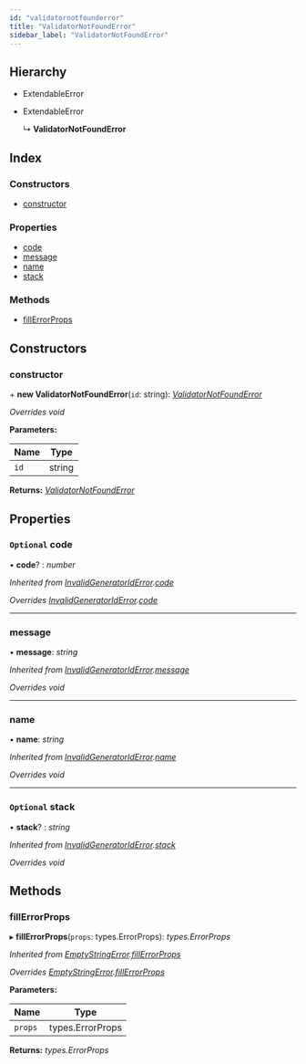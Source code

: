 ```yaml
---
id: "validatornotfounderror"
title: "ValidatorNotFoundError"
sidebar_label: "ValidatorNotFoundError"
---
```


## Hierarchy

* ExtendableError

* ExtendableError

  ↳ **ValidatorNotFoundError**

## Index

### Constructors

* [constructor](validatornotfounderror.md#constructor)

### Properties

* [code](validatornotfounderror.md#optional-code)
* [message](validatornotfounderror.md#message)
* [name](validatornotfounderror.md#name)
* [stack](validatornotfounderror.md#optional-stack)

### Methods

* [fillErrorProps](validatornotfounderror.md#fillerrorprops)

## Constructors

###  constructor

\+ **new ValidatorNotFoundError**(`id`: string): *[ValidatorNotFoundError](validatornotfounderror.md)*

*Overrides void*

**Parameters:**

Name | Type |
------ | ------ |
`id` | string |

**Returns:** *[ValidatorNotFoundError](validatornotfounderror.md)*

## Properties

### `Optional` code

• **code**? : *number*

*Inherited from [InvalidGeneratorIdError](invalidgeneratoriderror.md).[code](invalidgeneratoriderror.md#optional-code)*

*Overrides [InvalidGeneratorIdError](invalidgeneratoriderror.md).[code](invalidgeneratoriderror.md#optional-code)*

___

###  message

• **message**: *string*

*Inherited from [InvalidGeneratorIdError](invalidgeneratoriderror.md).[message](invalidgeneratoriderror.md#message)*

*Overrides void*

___

###  name

• **name**: *string*

*Inherited from [InvalidGeneratorIdError](invalidgeneratoriderror.md).[name](invalidgeneratoriderror.md#name)*

*Overrides void*

___

### `Optional` stack

• **stack**? : *string*

*Inherited from [InvalidGeneratorIdError](invalidgeneratoriderror.md).[stack](invalidgeneratoriderror.md#optional-stack)*

*Overrides void*

## Methods

###  fillErrorProps

▸ **fillErrorProps**(`props`: types.ErrorProps): *types.ErrorProps*

*Inherited from [EmptyStringError](emptystringerror.md).[fillErrorProps](emptystringerror.md#fillerrorprops)*

*Overrides [EmptyStringError](emptystringerror.md).[fillErrorProps](emptystringerror.md#fillerrorprops)*

**Parameters:**

Name | Type |
------ | ------ |
`props` | types.ErrorProps |

**Returns:** *types.ErrorProps*
